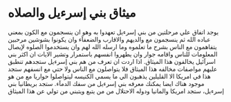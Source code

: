 # ميثاق بني إسرءيل والصلاه
يوجد اتفاق علي مرحلتين من بني إسرءيل تعهدوا به وهو ان ينسجمون مع الكون بمعني عباده الله ثم ينسجمون مع والديهم والاقارب والضعفآء وان يكونوا بشوشين مرحبين يتفاهمون مع الناس بشرح ما تعلموه وما ارسله الله لهم وان يستخدموا الصلوه لإيصال المعلومات للناس واقامه جوار وان يطهروا انفسهم باستمرار وتشير الايات ان اكثر بني اسرآئيل يخالفون هذا الميثاق. اذا اردت ان تعرف من هم بني إسرءيل ستجدهم تنطبق عليهم مواصفات مخالفه هذا الميثاق فلا يتواصلون مع الناس ولا حتي مع انسفهم ستجد هذا في امريكا الا القليلين يذهبون الي ما يسمي الكنيسه ليتواصلوا حواريا مع من هو موجود هناك
ايضا يمكنك معرفه بني إسرءيل من سفك الدمآء. ستجد بريطانيا بني إسرءيل، ستجد امريكا والمانيا ودوله الاحتلال من من يتبع ويتبني من تولي عن هذا الميثاق
